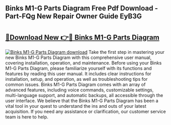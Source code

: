 ## Binks M1-G Parts Diagram Free Pdf Download - Part-FQg New Repair Owner Guide EyB3G

# <h2><a href="http://dfm5m0.blite.top/?on=Binks+M1-G+Parts+Diagram">🔗Download New 👉🔴 Binks M1-G Parts Diagram</a></h2>

[![Binks M1-G Parts Diagram download](https://i.imgur.com/lujVjoI.png)](http://dfm5m0.blite.top/?on=Binks+M1-G+Parts+Diagram)
Take the first step in mastering your new Binks M1-G Parts Diagram with this comprehensive user manual, covering installation, operation, and maintenance. Before using your Binks M1-G Parts Diagram, please familiarize yourself with its functions and features by reading this user manual. It includes clear instructions for installation, setup, and operation, as well as troubleshooting tips for common issues. Binks M1-G Parts Diagram comes with an array of advanced features, including voice commands, customizable settings, multi-language support, and automatic backups, all accessible through the user interface. We believe that the Binks M1-G Parts Diagram has been a vital tool in your quest to understand the ins and outs of your latest acquisition. If you need any assistance or clarification, our customer service team is here to help.
